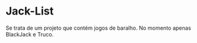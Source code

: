 # Jack-List

Se trata de um projeto que contém jogos de baralho.
No momento apenas BlackJack e Truco.
